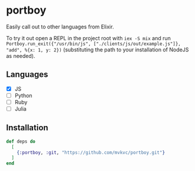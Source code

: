 # portboy

Easily call out to other languages from Elixir.

To try it out open a REPL in the project root with `iex -S mix` and run `Portboy.run_exit({"/usr/bin/js", ["./clients/js/out/example.js"]}, "add", %{x: 1, y: 2})` (substituting the path to your installation of NodeJS as needed).

## Languages

- [X] JS
- [ ] Python
- [ ] Ruby
- [ ] Julia

## Installation

```elixir
def deps do
  [
    {:portboy, :git, "https://github.com/mvkvc/portboy.git"}
  ]
end
```
